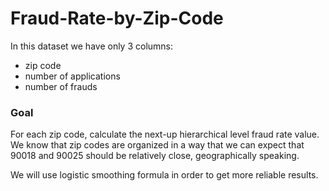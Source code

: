 # Fraud-Rate-by-Zip-Code

In this dataset we have only 3 columns:

- zip code
- number of applications
- number of frauds
### Goal
For each zip code, calculate the next-up hierarchical level fraud rate value.
We know that zip codes are organized in a way that we can expect that 90018 and 90025 should be relatively close, geographically speaking.


We will use logistic smoothing formula in order to get more reliable results.
